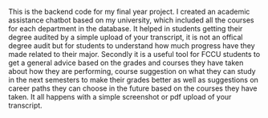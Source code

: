 This is the backend code for my final year project.
I created an academic assistance chatbot based on my university, which included all the courses for each department in the database. 
It helped in students getting their degree audited by a simple upload of your transcript, it is not an offical degree audit but for students to understand how much progress have they made related to their major.
Secondly it is a useful tool for FCCU students to get a general advice based on the grades and courses they have taken about how they are performing, course suggestion on what they can study in the next semesters to make their grades better as well as suggestions on career paths they can choose in the future based on the courses they have taken.
It all happens with a simple screenshot or pdf upload of your transcript.

